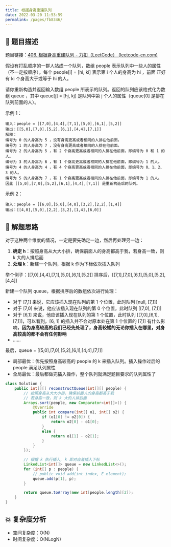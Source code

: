 ```yaml
---
title: 根据身高重建队列
date: 2022-03-20 11:53:59
permalink: /pages/fb8346/
---
```


## 📃 题目描述

题目链接：[406. 根据身高重建队列 - 力扣（LeetCode） (leetcode-cn.com)](https://leetcode-cn.com/problems/queue-reconstruction-by-height/)

假设有打乱顺序的一群人站成一个队列，数组 people 表示队列中一些人的属性（不一定按顺序）。每个 people[i] = [hi, ki] 表示第 i 个人的身高为 hi ，前面 正好 有 ki 个身高大于或等于 hi 的人。

请你重新构造并返回输入数组 people 所表示的队列。返回的队列应该格式化为数组 queue ，其中 queue[j] = [hj, kj] 是队列中第 j 个人的属性（queue[0] 是排在队列前面的人）。

示例 1：

```
输入：people = [[7,0],[4,4],[7,1],[5,0],[6,1],[5,2]]
输出：[[5,0],[7,0],[5,2],[6,1],[4,4],[7,1]]
解释：
编号为 0 的人身高为 5 ，没有身高更高或者相同的人排在他前面。
编号为 1 的人身高为 7 ，没有身高更高或者相同的人排在他前面。
编号为 2 的人身高为 5 ，有 2 个身高更高或者相同的人排在他前面，即编号为 0 和 1 的人。
编号为 3 的人身高为 6 ，有 1 个身高更高或者相同的人排在他前面，即编号为 1 的人。
编号为 4 的人身高为 4 ，有 4 个身高更高或者相同的人排在他前面，即编号为 0、1、2、3 的人。
编号为 5 的人身高为 7 ，有 1 个身高更高或者相同的人排在他前面，即编号为 1 的人。
因此 [[5,0],[7,0],[5,2],[6,1],[4,4],[7,1]] 是重新构造后的队列。
```

示例 2：

```
输入：people = [[6,0],[5,0],[4,0],[3,2],[2,2],[1,4]]
输出：[[4,0],[5,0],[2,2],[3,2],[1,4],[6,0]]
```

## 🔔 解题思路

对于这种两个维度的情况，一定是要先确定一边，然后再处理另一边：

1. **确定 h**：按照身高从大大小排，确保前面人的身高都高于我，若身高一致，则 k 大的人排后面
2. **处理 k**：新建一个队列，根据 k 作为下标依次插入队列

举个例子：[[7,0],[4,4],[7,1],[5,0],[6,1],[5,2]] 排序后，[[7,1],[7,0],[6,1],[5,0],[5,2],[4,4]]

新建一个队列 queue，根据排序后的数组依次进行处理：

- 对于 [7,1] 来说，它应该插入现在队列的第 1 个位置，此时队列 [null, [7,1]]
- 对于 [7,0] 来说，他应该插入现在队列的第 0 个位置，此时队列 [[7,0], [7,1]]
- 对于 [6,1] 来说，他应该插入现在队列的第 1 个位置，此时队列 [[7,0],[6,1],[7,1]]，可以看到，[6, 1] 的插入并不会对原本处在第 1 个位置的 [7,1] 有什么影响，**因为身高较高的我们已经先处理了，身高较矮的无论你插入在哪里，对身高较高的都不会有任何影响**
- ......

最后，queue = [[5,0],[7,0],[5,2],[6,1],[4,4],[7,1]]



- 局部最优：优先按照身高较高的 people 的 k 来插入队列。插入操作过后的 people 满足队列属性
- 全局最优：最后都做完插入操作，整个队列就满足题目要求的队列属性了


```java
class Solution {
    public int[][] reconstructQueue(int[][] people) {
        // 按照身高从大大小排，确保前面人的身高都高于我
        // 若身高一致，则 k 大的人排后面
        Arrays.sort(people, new Comparator<int[]>() {
            @Override
            public int compare(int[] o1, int[] o2) {
                if (o1[0] != o2[0]) {
                    return o2[0] - o1[0];
                }
                else {
                    return o1[1] - o2[1];
                }
            }
        });

        // 根据 k 执行插入, k 即对应着插入下标
        LinkedList<int[]> queue = new LinkedList<>();
        for (int[] p : people) {
            // public void add(int index, E element);
            queue.add(p[1], p);
        }

        return queue.toArray(new int[people.length][2]);
    }
}
```

## 💥 复杂度分析

- 空间复杂度：O(N)
- 时间复杂度：O(NLogN)

